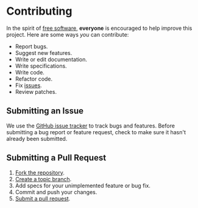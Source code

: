 # Contributing

In the spirit of [free software](http://www.fsf.org/licensing/essays/free-sw.html), **everyone** is encouraged to help improve this project. Here are some ways *you* can contribute:

* Report bugs.
* Suggest new features.
* Write or edit documentation.
* Write specifications.
* Write code.
* Refactor code.
* Fix [issues][].
* Review patches.

[issues]: https://github.com/leonovk/wg-rest-api/issues

## Submitting an Issue

We use the [GitHub issue tracker][issues] to track bugs and features. Before submitting a bug report or feature request, check to make sure it hasn't already been submitted.

## Submitting a Pull Request

1. [Fork the repository](http://help.github.com/fork-a-repo/).
2. [Create a topic branch](http://learn.github.com/p/branching.html).
3. Add specs for your unimplemented feature or bug fix.
4. Commit and push your changes.
5. [Submit a pull request](http://help.github.com/send-pull-requests/).
